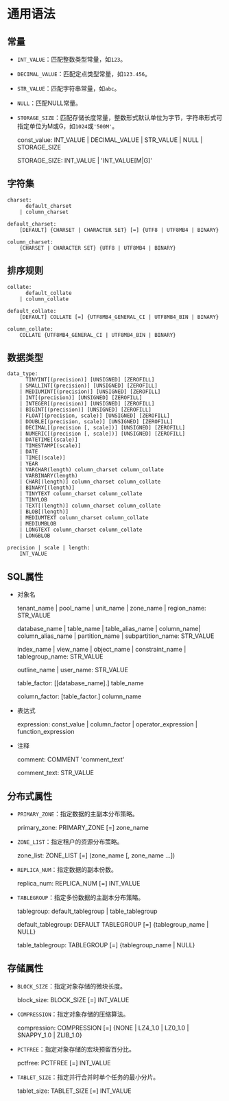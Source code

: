 通用语法 
=========================



常量 
-----------

* `INT_VALUE`：匹配整数类型常量，如`123`。




<!-- -->

* `DECIMAL_VALUE`：匹配定点类型常量，如`123.456`。




<!-- -->

* `STR_VALUE`：匹配字符串常量，如`abc`。




<!-- -->

* `NULL`：匹配NULL常量。




<!-- -->

* `STORAGE_SIZE`：匹配存储长度常量，整数形式默认单位为字节，字符串形式可指定单位为M或G，如`1024`或`'500M'`。




    const_value:
          INT_VALUE
        | DECIMAL_VALUE
        | STR_VALUE
        | NULL
        | STORAGE_SIZE
    
    STORAGE_SIZE:
          INT_VALUE
        | 'INT_VALUE[M|G]'





字符集 
------------

    charset:
          default_charset
        | column_charset
    
    default_charset:
        [DEFAULT] {CHARSET | CHARACTER SET} [=] {UTF8 | UTF8MB4 | BINARY}
    
    column_charset:
        {CHARSET | CHARACTER SET} {UTF8 | UTF8MB4 | BINARY}





排序规则 
-------------

    collate:
          default_collate
        | column_collate
    
    default_collate:
        [DEFAULT] COLLATE [=] {UTF8MB4_GENERAL_CI | UTF8MB4_BIN | BINARY}
    
    column_collate:
        COLLATE {UTF8MB4_GENERAL_CI | UTF8MB4_BIN | BINARY}





数据类型 
-------------

    data_type:
          TINYINT[(precision)] [UNSIGNED] [ZEROFILL] 
        | SMALLINT[(precision)] [UNSIGNED] [ZEROFILL] 
        | MEDIUMINT[(precision)] [UNSIGNED] [ZEROFILL] 
        | INT[(precision)] [UNSIGNED] [ZEROFILL] 
        | INTEGER[(precision)] [UNSIGNED] [ZEROFILL] 
        | BIGINT[(precision)] [UNSIGNED] [ZEROFILL] 
        | FLOAT[(precision, scale)] [UNSIGNED] [ZEROFILL] 
        | DOUBLE[(precision, scale)] [UNSIGNED] [ZEROFILL] 
        | DECIMAL[(precision [, scale])] [UNSIGNED] [ZEROFILL] 
        | NUMERIC[(precision [, scale])] [UNSIGNED] [ZEROFILL] 
        | DATETIME[(scale)] 
        | TIMESTAMP[(scale)] 
        | DATE
        | TIME[(scale)] 
        | YEAR
        | VARCHAR(length) column_charset column_collate
        | VARBINARY(length)
        | CHAR[(length)] column_charset column_collate
        | BINARY[(length)]
        | TINYTEXT column_charset column_collate
        | TINYLOB
        | TEXT[(length)] column_charset column_collate
        | BLOB[(length)]
        | MEDIUMTEXT column_charset column_collate
        | MEDIUMBLOB
        | LONGTEXT column_charset column_collate
        | LONGBLOB
    
    precision | scale | length:
        INT_VALUE





SQL属性 
--------------

* 对象名




    tenant_name | pool_name | unit_name | zone_name | region_name:
        STR_VALUE
    
    database_name | table_name | table_alias_name | column_name| column_alias_name  | partition_name | subpartition_name:
        STR_VALUE
    
    index_name | view_name | object_name | constraint_name | tablegroup_name:
        STR_VALUE
    
    outline_name | user_name:
        STR_VALUE
    
    table_factor:
        [[database_name].] table_name
    
    column_factor:
        [table_factor.] column_name





* 表达式




    expression:
          const_value
        | column_factor
        | operator_expression
        | function_expression





* 注释




    comment:
        COMMENT 'comment_text'
    
    comment_text:
        STR_VALUE





分布式属性 
--------------



* `PRIMARY_ZONE`：指定数据的主副本分布策略。




    primary_zone:
        PRIMARY_ZONE [=] zone_name





* `ZONE_LIST`：指定租户的资源分布策略。




    zone_list:
        ZONE_LIST [=] (zone_name [, zone_name ...])





* `REPLICA_NUM`：指定数据的副本份数。




    replica_num:
        REPLICA_NUM [=] INT_VALUE





* `TABLEGROUP`：指定多份数据的主副本分布策略。




    tablegroup:
          default_tablegroup
        | table_tablegroup
    
    default_tablegroup:
        DEFAULT TABLEGROUP [=] {tablegroup_name | NULL}
    
    table_tablegroup:
        TABLEGROUP [=] {tablegroup_name | NULL}





存储属性 
-------------



* `BLOCK_SIZE`：指定对象存储的微块长度。




    block_size:
        BLOCK_SIZE [=] INT_VALUE





* `COMPRESSION`：指定对象存储的压缩算法。




    compression:
        COMPRESSION [=] {NONE | LZ4_1.0 | LZ0_1.0 | SNAPPY_1.0 | ZLIB_1.0}





* `PCTFREE`：指定对象存储的宏块预留百分比。




    pctfree:
        PCTFREE [=] INT_VALUE





* `TABLET_SIZE`：指定并行合并时单个任务的最小分片。




    tablet_size:
        TABLET_SIZE [=] INT_VALUE


